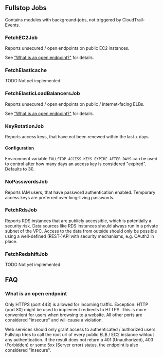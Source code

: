 ## Fullstop Jobs

Contains modules with background-jobs, not triggered by CloudTrail-Events.

### FetchEC2Job

Reports unsecured / open endpoints on public EC2 instances.

See ["What is an open endpoint?"](#what-is-an-open-endpoint) for details.

### FetchElasticache

TODO Not yet implemented

### FetchElasticLoadBalancersJob

Reports unsecured / open endpoints on public / internet-facing ELBs.

See ["What is an open endpoint?"](#what-is-an-open-endpoint) for details.

### KeyRotationJob

Reports access keys, that have not been renewed within the last x days.

#### Configuration

Environment variable `FULLSTOP_ACCESS_KEYS_EXPIRE_AFTER_DAYS` can be used to control
after how many days an access key is considered "expired". Defaults to 30.

### NoPasswordsJob

Reports IAM users, that have password authentication enabled. Temporary access keys
are preferred over long-living passwords.

### FetchRdsJob

Reports RDS instances that are publicly accessible, which is potentially a security risk.
Data sources like RDS instances should always run in a private subnet of the VPC.
Access to the data from outside should only be possible using a well-defined (REST-)API
with security mechanisms, e.g. OAuth2 in place.

### FetchRedshiftJob

TODO Not yet implemented

## FAQ

### What is an open endpoint

Only HTTPS (port 443) is allowed for incoming traffic. Exception: HTTP (port 80) might be
used to implement redirects to HTTPS. This is more convenient for users when browsing to
a website. All other ports are considered "insecure" and will cause a violation.

Web services should only grant access to authenticated / authorized users. Fullstop tries
to call the root url of every public ELB / EC2 instance wihtout any authentication.
If the result does not return a 401 (Unauthorized), 403 (Forbidden) or some 5xx (Server error)
status, the endpoint is also considered "insecure".
